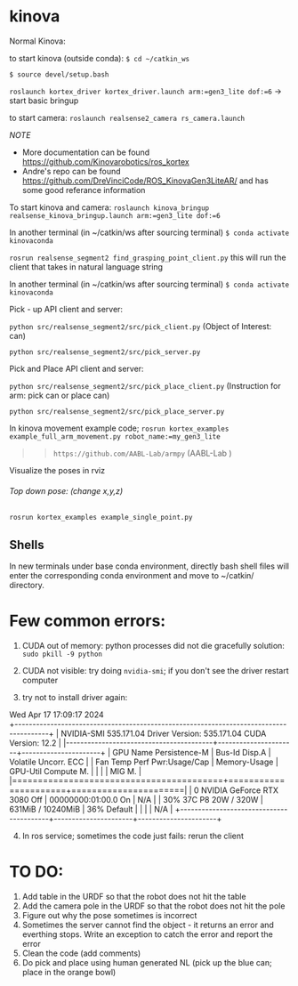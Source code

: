 # kinova

Normal Kinova:

to start kinova (outside conda): `$ cd ~/catkin_ws` 

`$ source devel/setup.bash`

`roslaunch kortex_driver kortex_driver.launch arm:=gen3_lite dof:=6` -> start basic bringup
	   
to start camera:
`roslaunch realsense2_camera rs_camera.launch`

*NOTE*
- More documentation can be found https://github.com/Kinovarobotics/ros_kortex
- Andre's repo can be found https://github.com/DreVinciCode/ROS_KinovaGen3LiteAR/ and has some good referance information

To start kinova and camera:
`roslaunch kinova_bringup realsense_kinova_bringup.launch arm:=gen3_lite dof:=6`

In another terminal (in ~/catkin/ws after sourcing terminal)
`$ conda activate kinovaconda`

`rosrun realsense_segment2 find_grasping_point_client.py`
this will run the client that takes in natural language string

In another terminal (in ~/catkin/ws after sourcing terminal)
`$ conda activate kinovaconda`

Pick - up API client and server:

`python src/realsense_segment2/src/pick_client.py`   (Object of Interest: can)

`python src/realsense_segment2/src/pick_server.py`     


Pick and Place API client and server:

`python src/realsense_segment2/src/pick_place_client.py`      (Instruction for arm: pick can or place can)

`python src/realsense_segment2/src/pick_place_server.py`



In kinova movement example code;
`rosrun kortex_examples example_full_arm_movement.py robot_name:=my_gen3_lite`

>>`https://github.com/AABL-Lab/armpy` (AABL-Lab )

Visualize the poses in rviz

###### Top down pose: (change x,y,z)
`rosrun kortex_examples example_single_point.py `


## Shells 

In new terminals under base conda environment, directly bash shell files will enter the corresponding conda environment and move to ~/catkin/ directory.

# Few common errors:

1. CUDA out of memory: python processes did not die gracefully
solution: `sudo pkill -9 python`

2. CUDA not visible:
try doing `nvidia-smi`; if you don't see the driver
restart computer

3. try not to install driver again:

Wed Apr 17 17:09:17 2024       
+---------------------------------------------------------------------------------------+
| NVIDIA-SMI 535.171.04             Driver Version: 535.171.04   CUDA Version: 12.2     |
|-----------------------------------------+----------------------+----------------------+
| GPU  Name                 Persistence-M | Bus-Id        Disp.A | Volatile Uncorr. ECC |
| Fan  Temp   Perf          Pwr:Usage/Cap |         Memory-Usage | GPU-Util  Compute M. |
|                                         |                      |               MIG M. |
|=========================================+======================+======================|
|   0  NVIDIA GeForce RTX 3080        Off | 00000000:01:00.0  On |                  N/A |
| 30%   37C    P8              20W / 320W |    631MiB / 10240MiB |     36%      Default |
|                                         |                      |                  N/A |
+-----------------------------------------+----------------------+----------------------+


4. In ros service; sometimes the code just fails:
rerun the client


# TO DO:

1. Add table in the URDF so that the robot does not hit the table
2. Add the camera pole in the URDF so that the robot does not hit the pole
3. Figure out why the pose sometimes is incorrect
4. Sometimes the server cannot find the object - it returns an error and everthing stops. Write an exception to catch the error and report the error
5. Clean the code (add comments)
6. Do pick and place using human generated NL (pick up the blue can; place in the orange bowl)

